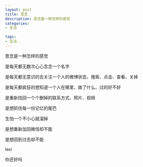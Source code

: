 ```yaml
---
layout: post
title: 思念
description: 思念是一种怎样的感觉
categories: 
- 生活

tags: 
- 生活
---
```


思念是一种怎样的感觉

是每天都无数次心心念念一个名字

是每天都无意识的去关注一个人的微博状态，搜索、点击、查看、关掉

是每天都疯狂的想知道一个人在哪里、做了什么、过的好不好

是重新找回一个个删掉的联系方式、照片、视频

是想抓住每一份记忆的尾巴

生怕一个不小心就溜掉

是想重新加回微信却不能

是想回到过去却不能



lexi 

你还好吗
